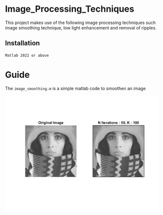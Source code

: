 # Image_Processing_Techniques
This project makes use of the following image processing techniques such image smoothing technique, low light enhancement and removal of ripples.

## Installation 
`Matlab 2022 or above `

# Guide
The `image_smoothing.m` is a simple matlab code to smoothen an image

![image_smothening](Results/untitled.tif)
